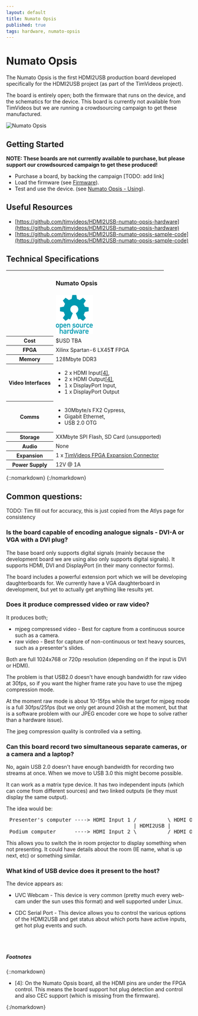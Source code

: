 ```yaml
---
layout: default
title: Numato Opsis
published: true
tags: hardware, numato-opsis
---
```


# Numato Opsis

The Numato Opsis is the first HDMI2USB production board developed specifically for the HDMI2USB project (as part of the TimVideos project).

The board is entirely open; both the firmware that runs on the device, and the schematics for the device.  This board is currently not available from TimVideos but we are running a crowdsourcing campaign to get these manufactured.

![Numato Opsis](../img/numato-opsis.jpg)


## Getting Started

 **NOTE: These boards are not currently available to purchase, but please support our crowdsourced campaign to get these produced!**

  * Purchase a board, by backing the campaign [TODO: add link]
  * Load the firmware (see [Firmware](../firmware)).
  * Test and use the device.  (see [Numato Opsis - Using](../digilent-atlys-using)).

## Useful Resources

  * [https://github.com/timvideos/HDMI2USB-numato-opsis-hardware](https://github.com/timvideos/HDMI2USB-numato-opsis-hardware)
  * [https://github.com/timvideos/HDMI2USB-numato-opsis-sample-code](https://github.com/timvideos/HDMI2USB-numato-opsis-sample-code)

## Technical Specifications

<table class="boards">
 <tr class="name">
   <td>&nbsp;</td>
   <td class="opsis"><h3>Numato Opsis</h3></td>
 </tr>
 <tr class="open">
   <td>&nbsp;</td>
   <td class="opsis">
<a href="https://github.com/timvideos/HDMI2USB-numato-opsis-hardware"
   alt="Fully Open Source, complete schematic and PCB avaliable.">
  <img src="/img/open-hardware.png">
</a>
   </td>
 </tr>

 <tr>
   <th>Cost</th>
   <td class="opsis">$USD TBA</td>
 </tr>

 <tr>
   <th>FPGA</th>
   <td class="opsis">Xilinx Spartan-6 LX45<b>T</b> FPGA</td>
 </tr>
 <tr>
   <th>Memory</th>
   <td class="opsis">128Mbyte DDR3</td>
 </tr>
 <tr>
   <th>Video Interfaces</th>
   <td class="opsis">
<ul>
 <li>2 x HDMI Input<a href="#opsis-hdmi" class="footnote">[4]</a>, </li>
 <li>2 x HDMI Output<a href="#opsis-hdmi" class="footnote">[4]</a>, </li>
 <li class="unsupported">1 x DisplayPort Input,</li>
 <li class="unsupported">1 x DisplayPort Output</li>
</ul>
   </td>
 </tr>
 <tr>
   <th>Comms</th>
   <td class="opsis">
<ul>
 <li>30Mbyte/s FX2 Cypress,</li>
 <li>Gigabit Ethernet,</li>
 <li class="unsupported">USB 2.0 OTG</li>
</ul>
   </td>
 </tr>
 <tr>
   <th>Storage</th>
   <td class="opsis">XXMbyte SPI Flash, <span class="unsupported">SD Card (unsupported)</span></td>
 </tr>
 <tr>
   <th>Audio</th>
   <td class="opsis">None</td>
 </tr>
 <tr>
   <th>Expansion</th>
   <td class="opsis">1 x <a href="">TimVideos FPGA Expansion Connector</a></td>
 </tr>
 <tr>
   <th>Power Supply</th>
   <td class="opsis">12V @ 1A</td>
 </tr>
</table>
{::nomarkdown}
{:/nomarkdown}

## Common questions:
TODO: Tim fill out for accuracy, this is just copied from the Atlys page for consistency

### Is the board capable of encoding analogue signals - DVI-A or VGA with a DVI plug?

The base board only supports digital signals (mainly because the development board we are using also only supports digital signals). It supports HDMI, DVI and DisplayPort (in their many connector forms).

The board includes a powerful extension port which we will be developing daughterboards for. We currently have a VGA daughterboard in development, but yet to actually get anything like results yet.

### Does it produce compressed video or raw video?

It produces both;
 * mjpeg compressed video - Best for capture from a continuous source such as a camera.
 * raw video - Best for capture of non-continuous or text heavy sources, such as a presenter's slides.

Both are full 1024x768 or 720p resolution (depending on if the input is DVI or HDMI).

The problem is that USB2.0 doesn't have enough bandwidth for raw video at 30fps, so if you want the higher frame rate you have to use the mjpeg compression mode.

At the moment raw mode is about 10-15fps while the target for mjpeg mode is a full 30fps/25fps (but we only get around 20ish at the moment, but that is a software problem with our  JPEG encoder core we hope to solve rather than a hardware issue).

The jpeg compression quality is controlled via a setting.

### Can this board record two simultaneous separate cameras, or a camera and a laptop?

No, again USB 2.0 doesn't have enough bandwidth for recording two streams at once. When we move to USB 3.0 this might become possible.

It can work as a matrix type device. It has two independent inputs (which can come from different sources) and two linked outputs (ie they must display the same output).

The idea would be:

<pre>
 Presenter's computer ----> HDMI Input 1 /          \ HDMI Output 1 ---> Speaker confidence screen
                                         | HDMI2USB |
 Podium computer      ----> HDMI Input 2 \          / HDMI Output 2 ---> In room projector
</pre>

This allows you to switch the in room projector to display something when not presenting. It could have details about the room (IE name, what is up next, etc) or something similar.

### What kind of USB device does it present to the host?

The device appears as:

  * UVC Webcam - This device is very common (pretty much every web-cam under the sun uses this format) and well supported under Linux.

  * CDC Serial Port - This device allows you to control the various options of the HDMI2USB and get status about which ports have active inputs, get hot plug events and such.

<br>
<br>

##### Footnotes

{::nomarkdown}
<div class="footnotes">
 <ul>

  <li>[4]: <a name="opsys-hdmi"></a>
On the Numato Opsis board, all the HDMI pins are under the FPGA control. This
means the board support hot plug detection and control and also CEC support
(which is missing from the firmware).
  </li>

 </ul>
</div>
{:/nomarkdown}

